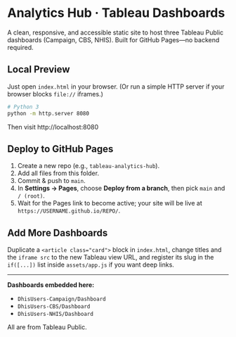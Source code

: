 # Analytics Hub · Tableau Dashboards

A clean, responsive, and accessible static site to host three Tableau Public dashboards (Campaign, CBS, NHIS). Built for GitHub Pages—no backend required.

## Local Preview
Just open `index.html` in your browser. (Or run a simple HTTP server if your browser blocks `file://` iframes.)

```bash
# Python 3
python -m http.server 8080
```

Then visit http://localhost:8080

## Deploy to GitHub Pages
1. Create a new repo (e.g., `tableau-analytics-hub`).
2. Add all files from this folder.
3. Commit & push to `main`.
4. In **Settings → Pages**, choose **Deploy from a branch**, then pick `main` and `/ (root)`.
5. Wait for the Pages link to become active; your site will be live at `https://USERNAME.github.io/REPO/`.

## Add More Dashboards
Duplicate a `<article class="card">` block in `index.html`, change titles and the `iframe src` to the new Tableau view URL, and register its slug in the `if([...])` list inside `assets/app.js` if you want deep links.

---

**Dashboards embedded here:**
- `DhisUsers-Campaign/Dashboard`
- `DhisUsers-CBS/Dashboard`
- `DhisUsers-NHIS/Dashboard`

All are from Tableau Public.
